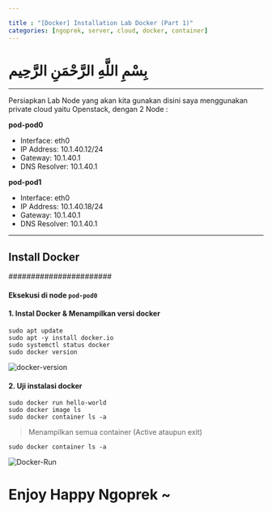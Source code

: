 ```yaml
---

title : "[Docker] Installation Lab Docker (Part 1)"
categories: [ngoprek, server, cloud, docker, container]
---
```


# بِسْمِ اللَّهِ الرَّحْمَنِ الرَّحِيم

---

Persiapkan Lab Node yang akan kita gunakan disini saya menggunakan private cloud yaitu Openstack, dengan 2 Node :

**pod-pod0**
* Interface: eth0
* IP Address: 10.1.40.12/24
* Gateway: 10.1.40.1
* DNS Resolver: 10.1.40.1

**pod-pod1**
* Interface: eth0
* IP Address: 10.1.40.18/24
* Gateway: 10.1.40.1
* DNS Resolver: 10.1.40.1

-----
## Install Docker #####
#######################

#### Eksekusi di node `pod-pod0` ###

#### 1. Instal Docker & Menampilkan versi docker
```shell
sudo apt update
sudo apt -y install docker.io
sudo systemctl status docker
sudo docker version
```
![docker-version](https://raw.githubusercontent.com/ammarun11/ammarun11.github.io/master/static/img/_posts/docker_version.png)

#### 2. Uji instalasi docker

```shell
sudo docker run hello-world
sudo docker image ls
sudo docker container ls -a
```

> Menampilkan semua container (Active  ataupun exit)
```shell
sudo docker container ls -a
```

![Docker-Run](https://raw.githubusercontent.com/ammarun11/ammarun11.github.io/master/static/img/_posts/docker-run.png)


# Enjoy Happy Ngoprek ~








